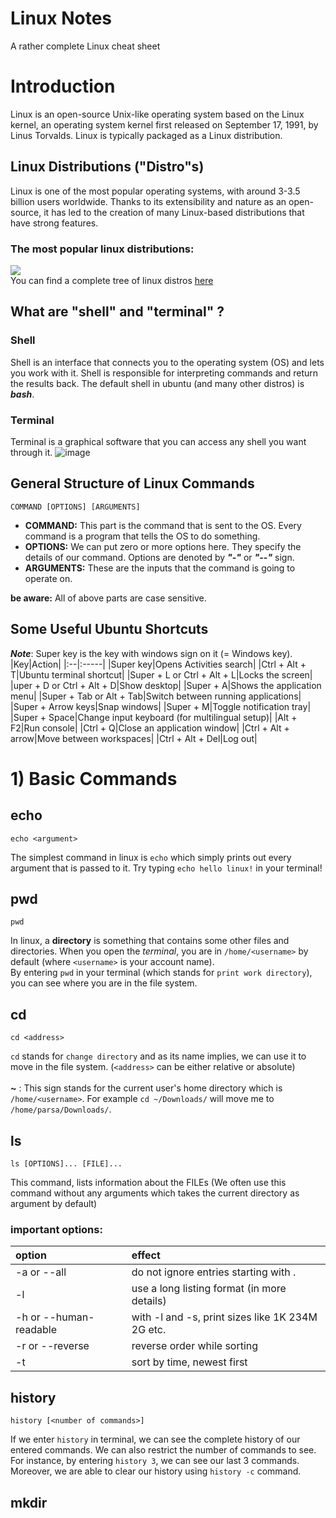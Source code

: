# Linux Notes
A rather complete Linux cheat sheet
# Introduction
Linux is an open-source Unix-like operating system based on the Linux kernel, an operating system kernel first released on September 17, 1991, by Linus Torvalds. Linux is typically packaged as a Linux distribution.
## Linux Distributions ("Distro"s)
Linux is one of the most popular operating systems, with around 3-3.5 billion users worldwide. Thanks to its extensibility and nature as an open-source, it has led to the creation of many Linux-based distributions that have strong features.
### The most popular linux distributions:
![](https://preview.redd.it/80so7f9nna751.png?width=960&crop=smart&auto=webp&s=0d394083088dd9cc1e36868b99527779d0241d02) <br>
You can find a complete tree of linux distros [here](https://upload.wikimedia.org/wikipedia/commons/b/b5/Linux_Distribution_Timeline_21_10_2021.svg)
## What are "shell" and "terminal" ?
### **Shell**
Shell is an interface that connects you to the operating system (OS) and lets you work with it. Shell is responsible for interpreting commands and return the results back. The default shell in ubuntu (and many other distros) is _**bash**_.
### **Terminal**
Terminal is a graphical software that you can access any shell you want through it.
![image](https://user-images.githubusercontent.com/92635013/195100325-217ca755-2767-470c-995d-fbf9fa89c065.png)
## General Structure of Linux Commands
```
COMMAND [OPTIONS] [ARGUMENTS]
```
- **COMMAND:** This part is the command that is sent to the OS. Every command is a program that tells the OS to do something.
- **OPTIONS:** We can put zero or more options here. They specify the details of our command. Options are denoted by **_"-"_** or **_"--"_** sign.
- **ARGUMENTS:** These are the inputs that the command is going to operate on.

**be aware:** All of above parts are case sensitive.
## Some Useful Ubuntu Shortcuts
_**Note**_: Super key is the key with windows sign on it (= Windows key).
|Key|Action|
|:--|:-----|
|Super key|Opens Activities search|
|Ctrl + Alt + T|Ubuntu terminal shortcut|
|Super + L or Ctrl + Alt + L|Locks the screen|
|uper + D or Ctrl + Alt + D|Show desktop|
|Super + A|Shows the application menu|
|Super + Tab or Alt + Tab|Switch between running applications|
|Super + Arrow keys|Snap windows|
|Super + M|Toggle notification tray|
|Super + Space|Change input keyboard (for multilingual setup)|
|Alt + F2|Run console|
|Ctrl + Q|Close an application window|
|Ctrl + Alt + arrow|Move between workspaces|
|Ctrl + Alt + Del|Log out|
# 1) Basic Commands
## echo
```
echo <argument>
```
The simplest command in linux is `echo` which simply prints out every argument that is passed to it. Try typing `echo hello linux!` in your terminal!
## pwd
```
pwd
```
In linux, a **directory** is something that contains some other files and directories. When you open the _terminal_, you are in `/home/<username>` by default (where `<username>` is your account name). <br>
By entering `pwd` in your terminal (which stands for `print work directory`), you can see where you are in the file system.
## cd
```
cd <address>
```
`cd` stands for `change directory` and as its name implies, we can use it to move in the file system.
(`<address>` can be either relative or absolute) <br><br>
**~** : This sign stands for the current user's home directory which is `/home/<username>`. For example `cd ~/Downloads/` will move me to `/home/parsa/Downloads/`.
## ls
```
ls [OPTIONS]... [FILE]...
```
This command, lists information about the FILEs (We often use this command without any arguments which takes the current directory as argument by default)
### important options:
|option  |effect  |
|:-------|:-------|
|-a or --all|do not ignore entries starting with .|
|-l|use a long listing format (in more details)|
|-h or --human-readable|with -l and -s, print sizes like 1K 234M 2G etc.|
|-r or --reverse|reverse order while sorting|
|-t|sort by time, newest first|
## history
```
history [<number of commands>]
```
If we enter `history` in terminal, we can see the complete history of our entered commands. We can also restrict the number of commands to see. For instance, by entering `history 3`, we can see our last 3 commands. <br>
Moreover, we are able to clear our history using `history -c` command.
## mkdir
